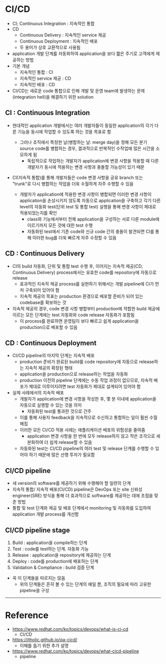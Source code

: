 # CI/CD

- CI; Continuous Integration : 지속적인 통합
- CD
    - Continuous Delivery : 지속적인 service 제공
    - Continuous Deployment : 지속적인 배포
    - 두 용어가 상호 교환적으로 사용됨
- application 개발 단계를 자동화하여 application을 보다 짧은 주기로 고객에게 제공하는 방법
- 기본 개념
    - 지속적인 통합 : CI
    - 지속적인 service 제공 : CD
    - 지속적인 배포 : CD
- CI/CD는 새로운 code 통합으로 인해 개발 및 운영 team에 발생하는 문제(integration hell)을 해결하기 위한 solution

## CI : Continuous Integration

- 현대적인 application 개발에서는 여러 개발자들이 동일한 application의 각기 다른 기능을 동시에 작업할 수 있도록 하는 것을 목표로 함
    - 그러나 조직에서 특정한 날(병합하는 날: merge day)을 정해 모든 분기 source code를 병합하는 경우, 결과적으로 반복적인 수작업에 많은 시간을 소모하게 됨
        - 독립적으로 작업하는 개발자가 application에 변경 사항을 적용할 때 다른 개발자가 동시에 적용하는 변경 사항과 충돌할 가능성이 있기 때문

- CI(지속적 통합)를 통해 개발자들은 code 변경 사항을 공유 branch 또는 "trunk"로 다시 병합하는 작업을 더욱 수월하게 자주 수행할 수 있음
    - 개발자가 application에 적용한 변경 사항이 병합되면 이러한 변경 사항이 application을 손상시키지 않도록 자동으로 application을 구축하고 각기 다른 level의 자동화 test(단위 test 및 통합 test) 실행을 통해 변경 사항이 제대로 적용되었는지를 확인
        - class와 기능에서부터 전체 application을 구성하는 서로 다른 module에 이르기까지 모든 것에 대한 test 수행
        - 자동화된 test에서 기존 code와 신규 code 간의 충돌이 발견되면 CI를 통해 이러한 bug를 더욱 빠르게 자주 수정할 수 있음

## CD : Continuous Delivery

- CI의 build 자동화, 단위 및 통합 test 수행 후, 이어지는 지속적 제공(CD; Continuous Delivery) process에서는 유효한 code를 repository에 자동으로 release
    - 효과적인 지속적 제공 process를 실현하기 위해서는 개발 pipeline에 CI가 먼저 구축되어 있어야 함
    - 지속적 제공의 목표는 production 환경으로 배포할 준비가 되어 있는 codebase를 확보하는 것
- 지속적 제공의 경우, code 변경 사항 병합부터 production에 적합한 build 제공에 이르는 모든 단계에는 test 자동화와 code release 자동화가 포함됨
    - 이 process를 완료하면 운영팀이 보다 빠르고 쉽게 application을 production으로 배포할 수 있음

## CD : Continuous Deployment

- CI/CD pipeline의 마지막 단계는 지속적 배포
    - production 준비가 완료된 build를 code repository에 자동으로 release하는 지속적 제공의 확장된 형태
    - application을 production으로 release하는 작업을 자동화
    - production 이전의 pipeline 단계에는 수동 작업 과정이 없으므로, 지속적 배포가 제대로 이루어지려면 test 자동화가 제대로 설계되어 있어야 함
- 실제 사례에서의 지속적 배포
    - 개발자가 application에 변경 사항을 작성한 후, 몇 분 이내에 application을 자동으로 실행할 수 있는 것을 의미
        - 자동화된 test를 통과한 것으로 간주
    - 이를 통해 사용자 feedback을 지속적으로 수신하고 통합하는 일이 훨씬 수월해짐
    - 이러한 모든 CI/CD 적용 사례는 애플리케이션 배포의 위험성을 줄여줌
        - application 변경 사항을 한 번에 모두 release하지 않고 작은 조각으로 세분화하여 더 쉽게 release할 수 있음
    - 자동화된 test는 CI/CD pipeline의 여러 test 및 release 단계를 수행할 수 있어야 하기 때문에 많은 선행 투자가 필요함

## CI/CD pipeline

- 새 version의 software를 제공하기 위해 수행해야 할 일련의 단계
- 지속적 통합/ 지속적 배포(CI/CD) pipeline은 DevOps 또는 site 신뢰성 engineer(SRE) 방식을 통해 더 효과적으로 software를 제공하는 데에 초점을 맞춘 방법
- 통합 및 test 단계와 제공 및 배포 단계에서 monitoring 및 자동화를 도입하여 application 개발 process를 개선함

## CI/CD pipeline stage

1. Build : application을 compile하는 단계
2. Test : code를 test하는 단계. 자동화 가능
3. Release : application을 repository에 제공하는 단계
4. Deploy : code를 production에 배포하는 단계
5. Validation & Compliance : build 검증 단계
- 꼭 이 단계들을 따르지는 않음
    - 위의 단계들은 흔히 볼 수 있는 단계의 예일 뿐, 조직의 필요에 따라 고유한 pipeline을 구성

---

# Reference

- https://www.redhat.com/ko/topics/devops/what-is-ci-cd
    - CI/CD
- https://itholic.github.io/qa-cicd/
    - 이해를 돕기 위한 추가 설명
- https://www.redhat.com/ko/topics/devops/what-cicd-pipeline
    - pipeline
